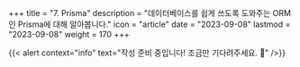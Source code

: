 +++
title = "7. Prisma"
description = "데이터베이스를 쉽게 쓰도록 도와주는 ORM인 Prisma에 대해 알아봅니다."
icon = "article"
date = "2023-09-08"
lastmod = "2023-09-08"
weight = 170
+++

{{< alert context="info" text="작성 준비 중입니다! 조금만 기다려주세요. 🥹" />}}
